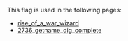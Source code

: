 This flag is used in the following pages:
 - [rise_of_a_war_wizard](../events/rise_of_a_war_wizard.md)
 - [2736_getname_dig_complete](../events/2736_getname_dig_complete.md)
